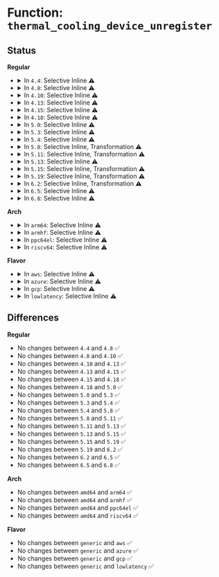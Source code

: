 # Function: <code>thermal_cooling_device_unregister</code>

## Status
<b>Regular</b>
<ul>
<li>
<details>
<summary>In <code>4.4</code>: Selective Inline ⚠️</summary>

```c
void thermal_cooling_device_unregister(struct thermal_cooling_device *cdev);
```

**Collision:** Unique Global

**Inline:** Selective

**Transformation:** False

**Instances:**

```
In drivers/thermal/thermal_core.c (ffffffff81685680)
Location: drivers/thermal/thermal_core.c:1564
Inline: True
Direct callers:
  - drivers/acpi/fan.c:acpi_fan_remove
  - drivers/acpi/processor_driver.c:__acpi_processor_start
  - drivers/acpi/processor_driver.c:acpi_processor_stop
  - drivers/power/power_supply_core.c:power_supply_unregister
  - drivers/power/power_supply_core.c:__power_supply_register
```
**Symbols:**

```
ffffffff81685680-ffffffff81685863: thermal_cooling_device_unregister (STB_GLOBAL)
```
</details>
</li>
<li>
<details>
<summary>In <code>4.8</code>: Selective Inline ⚠️</summary>

```c
void thermal_cooling_device_unregister(struct thermal_cooling_device *cdev);
```

**Collision:** Unique Global

**Inline:** Selective

**Transformation:** False

**Instances:**

```
In drivers/thermal/thermal_core.c (ffffffff816e6b60)
Location: drivers/thermal/thermal_core.c:1570
Inline: True
Direct callers:
  - drivers/acpi/fan.c:acpi_fan_remove
  - drivers/acpi/processor_driver.c:acpi_processor_stop
  - drivers/acpi/processor_driver.c:__acpi_processor_start
  - drivers/power/power_supply_core.c:power_supply_unregister
  - drivers/power/power_supply_core.c:__power_supply_register
```
**Symbols:**

```
ffffffff816e6b60-ffffffff816e6d43: thermal_cooling_device_unregister (STB_GLOBAL)
```
</details>
</li>
<li>
<details>
<summary>In <code>4.10</code>: Selective Inline ⚠️</summary>

```c
void thermal_cooling_device_unregister(struct thermal_cooling_device *cdev);
```

**Collision:** Unique Global

**Inline:** Selective

**Transformation:** False

**Instances:**

```
In drivers/thermal/thermal_core.c (ffffffff81715ff0)
Location: drivers/thermal/thermal_core.c:1031
Inline: True
Direct callers:
  - drivers/acpi/fan.c:acpi_fan_remove
  - drivers/acpi/processor_driver.c:acpi_processor_stop
  - drivers/acpi/processor_driver.c:__acpi_processor_start
  - drivers/power/supply/power_supply_core.c:power_supply_unregister
  - drivers/power/supply/power_supply_core.c:__power_supply_register
```
**Symbols:**

```
ffffffff81715ff0-ffffffff81716195: thermal_cooling_device_unregister (STB_GLOBAL)
```
</details>
</li>
<li>
<details>
<summary>In <code>4.13</code>: Selective Inline ⚠️</summary>

```c
void thermal_cooling_device_unregister(struct thermal_cooling_device *cdev);
```

**Collision:** Unique Global

**Inline:** Selective

**Transformation:** False

**Instances:**

```
In drivers/thermal/thermal_core.c (ffffffff8172da60)
Location: drivers/thermal/thermal_core.c:1069
Inline: True
Direct callers:
  - drivers/acpi/fan.c:acpi_fan_remove
  - drivers/acpi/processor_driver.c:acpi_processor_stop
  - drivers/acpi/processor_driver.c:__acpi_processor_start
  - drivers/acpi/processor_driver.c:__acpi_processor_start
  - drivers/power/supply/power_supply_core.c:power_supply_unregister
  - drivers/power/supply/power_supply_core.c:__power_supply_register
```
**Symbols:**

```
ffffffff8172da60-ffffffff8172dbf3: thermal_cooling_device_unregister (STB_GLOBAL)
```
</details>
</li>
<li>
<details>
<summary>In <code>4.15</code>: Selective Inline ⚠️</summary>

```c
void thermal_cooling_device_unregister(struct thermal_cooling_device *cdev);
```

**Collision:** Unique Global

**Inline:** Selective

**Transformation:** False

**Instances:**

```
In drivers/thermal/thermal_core.c (ffffffff8179f090)
Location: drivers/thermal/thermal_core.c:1065
Inline: True
Direct callers:
  - drivers/acpi/fan.c:acpi_fan_remove
  - drivers/acpi/processor_driver.c:acpi_processor_stop
  - drivers/acpi/processor_driver.c:__acpi_processor_start
  - drivers/acpi/processor_driver.c:__acpi_processor_start
  - drivers/power/supply/power_supply_core.c:power_supply_unregister
  - drivers/power/supply/power_supply_core.c:__power_supply_register
```
**Symbols:**

```
ffffffff8179f090-ffffffff8179f226: thermal_cooling_device_unregister (STB_GLOBAL)
```
</details>
</li>
<li>
<details>
<summary>In <code>4.18</code>: Selective Inline ⚠️</summary>

```c
void thermal_cooling_device_unregister(struct thermal_cooling_device *cdev);
```

**Collision:** Unique Global

**Inline:** Selective

**Transformation:** False

**Instances:**

```
In drivers/thermal/thermal_core.c (ffffffff817e6670)
Location: drivers/thermal/thermal_core.c:1062
Inline: True
Direct callers:
  - drivers/acpi/fan.c:acpi_fan_remove
  - drivers/acpi/processor_driver.c:acpi_processor_stop
  - drivers/acpi/processor_driver.c:__acpi_processor_start
  - drivers/acpi/processor_driver.c:__acpi_processor_start
  - drivers/power/supply/power_supply_core.c:power_supply_unregister
```
**Symbols:**

```
ffffffff817e6670-ffffffff817e6809: thermal_cooling_device_unregister (STB_GLOBAL)
```
</details>
</li>
<li>
<details>
<summary>In <code>5.0</code>: Selective Inline ⚠️</summary>

```c
void thermal_cooling_device_unregister(struct thermal_cooling_device *cdev);
```

**Collision:** Unique Global

**Inline:** Selective

**Transformation:** False

**Instances:**

```
In drivers/thermal/thermal_core.c (ffffffff81812bd0)
Location: drivers/thermal/thermal_core.c:1066
Inline: True
Direct callers:
  - drivers/acpi/fan.c:acpi_fan_remove
  - drivers/acpi/processor_driver.c:acpi_processor_stop
  - drivers/acpi/processor_driver.c:__acpi_processor_start
  - drivers/acpi/processor_driver.c:__acpi_processor_start
  - drivers/power/supply/power_supply_core.c:power_supply_unregister
```
**Symbols:**

```
ffffffff81812bd0-ffffffff81812d74: thermal_cooling_device_unregister (STB_GLOBAL)
```
</details>
</li>
<li>
<details>
<summary>In <code>5.3</code>: Selective Inline ⚠️</summary>

```c
void thermal_cooling_device_unregister(struct thermal_cooling_device *cdev);
```

**Collision:** Unique Global

**Inline:** Selective

**Transformation:** False

**Instances:**

```
In drivers/thermal/thermal_core.c (ffffffff81854b50)
Location: drivers/thermal/thermal_core.c:1121
Inline: True
Direct callers:
  - drivers/acpi/fan.c:acpi_fan_remove
  - drivers/acpi/processor_driver.c:acpi_processor_stop
  - drivers/acpi/processor_driver.c:__acpi_processor_start
  - drivers/acpi/processor_driver.c:__acpi_processor_start
  - drivers/power/supply/power_supply_core.c:power_supply_unregister
  - drivers/thermal/thermal_core.c:thermal_cooling_device_release
```
**Symbols:**

```
ffffffff81854b50-ffffffff81854cf2: thermal_cooling_device_unregister (STB_GLOBAL)
```
</details>
</li>
<li>
<details>
<summary>In <code>5.4</code>: Selective Inline ⚠️</summary>

```c
void thermal_cooling_device_unregister(struct thermal_cooling_device *cdev);
```

**Collision:** Unique Global

**Inline:** Selective

**Transformation:** False

**Instances:**

```
In drivers/thermal/thermal_core.c (ffffffff818865b0)
Location: drivers/thermal/thermal_core.c:1121
Inline: True
Direct callers:
  - drivers/acpi/fan.c:acpi_fan_remove
  - drivers/acpi/processor_driver.c:acpi_processor_stop
  - drivers/acpi/processor_driver.c:__acpi_processor_start
  - drivers/acpi/processor_driver.c:__acpi_processor_start
  - drivers/power/supply/power_supply_core.c:power_supply_unregister
  - drivers/thermal/thermal_core.c:thermal_cooling_device_release
```
**Symbols:**

```
ffffffff818865b0-ffffffff81886752: thermal_cooling_device_unregister (STB_GLOBAL)
```
</details>
</li>
<li>
<details>
<summary>In <code>5.8</code>: Selective Inline, Transformation ⚠️</summary>

```c
void thermal_cooling_device_unregister(struct thermal_cooling_device *cdev);
```

**Collision:** Unique Global

**Inline:** Selective

**Transformation:** True

**Instances:**

```
In drivers/thermal/thermal_core.c (ffffffff81954650)
Location: drivers/thermal/thermal_core.c:1109
Inline: True
Direct callers:
  - drivers/acpi/fan.c:acpi_fan_remove
  - drivers/acpi/processor_driver.c:acpi_processor_stop
  - drivers/acpi/processor_driver.c:__acpi_processor_start
  - drivers/acpi/processor_driver.c:acpi_pss_perf_init
  - drivers/power/supply/power_supply_core.c:power_supply_unregister
  - drivers/power/supply/power_supply_core.c:__power_supply_register
  - drivers/thermal/thermal_core.c:thermal_cooling_device_release
```
**Symbols:**

```
ffffffff81954650-ffffffff819547e1: thermal_cooling_device_unregister.part.0 (STB_LOCAL)
ffffffff819547f0-ffffffff8195486a: thermal_cooling_device_unregister (STB_GLOBAL)
```
</details>
</li>
<li>
<details>
<summary>In <code>5.11</code>: Selective Inline, Transformation ⚠️</summary>

```c
void thermal_cooling_device_unregister(struct thermal_cooling_device *cdev);
```

**Collision:** Unique Global

**Inline:** Selective

**Transformation:** True

**Instances:**

```
In drivers/thermal/thermal_core.c (ffffffff81959f40)
Location: drivers/thermal/thermal_core.c:1177
Inline: True
Direct callers:
  - drivers/acpi/fan.c:acpi_fan_remove
  - drivers/acpi/processor_driver.c:acpi_processor_stop
  - drivers/acpi/processor_driver.c:__acpi_processor_start
  - drivers/acpi/processor_driver.c:acpi_pss_perf_init
  - drivers/power/supply/power_supply_core.c:power_supply_unregister
  - drivers/power/supply/power_supply_core.c:__power_supply_register
  - drivers/thermal/thermal_core.c:thermal_cooling_device_release
```
**Symbols:**

```
ffffffff81959f40-ffffffff8195a0d1: thermal_cooling_device_unregister.part.0 (STB_LOCAL)
ffffffff8195a0e0-ffffffff8195a15a: thermal_cooling_device_unregister (STB_GLOBAL)
```
</details>
</li>
<li>
<details>
<summary>In <code>5.13</code>: Selective Inline ⚠️</summary>

```c
void thermal_cooling_device_unregister(struct thermal_cooling_device *cdev);
```

**Collision:** Unique Global

**Inline:** Selective

**Transformation:** False

**Instances:**

```
In drivers/thermal/thermal_core.c (ffffffff8193d070)
Location: drivers/thermal/thermal_core.c:1117
Inline: True
Direct callers:
  - drivers/acpi/fan.c:acpi_fan_remove
  - drivers/acpi/processor_driver.c:acpi_processor_stop
  - drivers/acpi/processor_driver.c:__acpi_processor_start
  - drivers/acpi/processor_driver.c:__acpi_processor_start
  - drivers/power/supply/power_supply_core.c:power_supply_unregister
  - drivers/power/supply/power_supply_core.c:__power_supply_register
  - drivers/thermal/thermal_core.c:thermal_cooling_device_release
```
**Symbols:**

```
ffffffff8193d070-ffffffff8193d26b: thermal_cooling_device_unregister (STB_GLOBAL)
```
</details>
</li>
<li>
<details>
<summary>In <code>5.15</code>: Selective Inline, Transformation ⚠️</summary>

```c
void thermal_cooling_device_unregister(struct thermal_cooling_device *cdev);
```

**Collision:** Unique Global

**Inline:** Selective

**Transformation:** True

**Instances:**

```
In drivers/thermal/thermal_core.c (ffffffff819e197a)
Location: drivers/thermal/thermal_core.c:1069
Inline: True
Direct callers:
  - drivers/acpi/fan.c:acpi_fan_remove
  - drivers/acpi/processor_driver.c:acpi_processor_stop
  - drivers/acpi/processor_driver.c:__acpi_processor_start
  - drivers/acpi/processor_driver.c:__acpi_processor_start
  - drivers/power/supply/power_supply_core.c:power_supply_unregister
  - drivers/power/supply/power_supply_core.c:__power_supply_register
  - drivers/thermal/thermal_core.c:thermal_cooling_device_release
```
**Symbols:**

```
ffffffff81d26cdb-ffffffff81d26d04: thermal_cooling_device_unregister.cold (STB_LOCAL)
ffffffff819e1910-ffffffff819e1b17: thermal_cooling_device_unregister (STB_GLOBAL)
```
</details>
</li>
<li>
<details>
<summary>In <code>5.19</code>: Selective Inline, Transformation ⚠️</summary>

```c
void thermal_cooling_device_unregister(struct thermal_cooling_device *cdev);
```

**Collision:** Unique Global

**Inline:** Selective

**Transformation:** True

**Instances:**

```
In drivers/thermal/thermal_core.c (ffffffff81b46b00)
Location: drivers/thermal/thermal_core.c:1072
Inline: True
Direct callers:
  - drivers/acpi/fan_core.c:acpi_fan_remove
  - drivers/acpi/processor_driver.c:acpi_processor_stop
  - drivers/acpi/processor_driver.c:__acpi_processor_start
  - drivers/acpi/processor_driver.c:__acpi_processor_start
  - drivers/power/supply/power_supply_core.c:power_supply_unregister
  - drivers/power/supply/power_supply_core.c:__power_supply_register
  - drivers/thermal/thermal_core.c:thermal_cooling_device_release
  - drivers/thermal/devfreq_cooling.c:devfreq_cooling_unregister
```
**Symbols:**

```
ffffffff81ef2b44-ffffffff81ef2b6d: thermal_cooling_device_unregister.cold (STB_LOCAL)
ffffffff81b46a70-ffffffff81b46c9b: thermal_cooling_device_unregister (STB_GLOBAL)
```
</details>
</li>
<li>
<details>
<summary>In <code>6.2</code>: Selective Inline, Transformation ⚠️</summary>

```c
void thermal_cooling_device_unregister(struct thermal_cooling_device *cdev);
```

**Collision:** Unique Global

**Inline:** Selective

**Transformation:** True

**Instances:**

```
In drivers/thermal/thermal_core.c (ffffffff81cde190)
Location: drivers/thermal/thermal_core.c:1072
Inline: True
Direct callers:
  - drivers/acpi/fan_core.c:acpi_fan_remove
  - drivers/acpi/processor_thermal.c:acpi_processor_thermal_exit
  - drivers/acpi/processor_thermal.c:acpi_processor_thermal_init
  - drivers/thermal/thermal_core.c:thermal_cooling_device_release
  - drivers/thermal/devfreq_cooling.c:devfreq_cooling_unregister
```
**Symbols:**

```
ffffffff820a7a0c-ffffffff820a7a35: thermal_cooling_device_unregister.cold (STB_LOCAL)
ffffffff81cde100-ffffffff81cde32b: thermal_cooling_device_unregister (STB_GLOBAL)
```
</details>
</li>
<li>
<details>
<summary>In <code>6.5</code>: Selective Inline ⚠️</summary>

```c
void thermal_cooling_device_unregister(struct thermal_cooling_device *cdev);
```

**Collision:** Unique Global

**Inline:** Selective

**Transformation:** False

**Instances:**

```
In drivers/thermal/thermal_core.c (ffffffff81d466a0)
Location: drivers/thermal/thermal_core.c:1098
Inline: True
Direct callers:
  - drivers/acpi/fan_core.c:acpi_fan_remove
  - drivers/acpi/processor_thermal.c:acpi_processor_thermal_exit
  - drivers/acpi/processor_thermal.c:acpi_processor_thermal_init
  - drivers/thermal/thermal_core.c:thermal_cooling_device_release
  - drivers/thermal/devfreq_cooling.c:devfreq_cooling_unregister
```
**Symbols:**

```
ffffffff81d466a0-ffffffff81d467ca: thermal_cooling_device_unregister (STB_GLOBAL)
```
</details>
</li>
<li>
<details>
<summary>In <code>6.8</code>: Selective Inline ⚠️</summary>

```c
void thermal_cooling_device_unregister(struct thermal_cooling_device *cdev);
```

**Collision:** Unique Global

**Inline:** Selective

**Transformation:** False

**Instances:**

```
In drivers/thermal/thermal_core.c (ffffffff81dfd0d0)
Location: drivers/thermal/thermal_core.c:1167
Inline: True
Direct callers:
  - drivers/acpi/fan_core.c:acpi_fan_remove
  - drivers/acpi/processor_thermal.c:acpi_processor_thermal_exit
  - drivers/acpi/processor_thermal.c:acpi_processor_thermal_init
  - drivers/thermal/thermal_core.c:thermal_cooling_device_release
  - drivers/thermal/devfreq_cooling.c:devfreq_cooling_unregister
```
**Symbols:**

```
ffffffff81dfd0d0-ffffffff81dfd1fa: thermal_cooling_device_unregister (STB_GLOBAL)
```
</details>
</li>
</ul>
<b>Arch</b>
<ul>
<li>
<details>
<summary>In <code>arm64</code>: Selective Inline ⚠️</summary>

```c
void thermal_cooling_device_unregister(struct thermal_cooling_device *cdev);
```

**Collision:** Unique Global

**Inline:** Selective

**Transformation:** False

**Instances:**

```
In drivers/thermal/thermal_core.c (ffff800010ad3400)
Location: drivers/thermal/thermal_core.c:1121
Inline: True
Direct callers:
  - drivers/acpi/fan.c:acpi_fan_remove
  - drivers/power/supply/power_supply_core.c:power_supply_unregister
  - drivers/thermal/thermal_core.c:thermal_cooling_device_release
```
**Symbols:**

```
ffff800010ad3400-ffff800010ad3594: thermal_cooling_device_unregister (STB_GLOBAL)
```
</details>
</li>
<li>
<details>
<summary>In <code>armhf</code>: Selective Inline ⚠️</summary>

```c
void thermal_cooling_device_unregister(struct thermal_cooling_device *cdev);
```

**Collision:** Unique Global

**Inline:** Selective

**Transformation:** False

**Instances:**

```
In drivers/thermal/thermal_core.c (c0bb3e80)
Location: drivers/thermal/thermal_core.c:1121
Inline: True
Direct callers:
  - drivers/power/supply/power_supply_core.c:power_supply_unregister
  - drivers/thermal/thermal_core.c:thermal_cooling_device_release
```
**Symbols:**

```
c0bb3e80-c0bb4000: thermal_cooling_device_unregister (STB_GLOBAL)
```
</details>
</li>
<li>
<details>
<summary>In <code>ppc64el</code>: Selective Inline ⚠️</summary>

```c
void thermal_cooling_device_unregister(struct thermal_cooling_device *cdev);
```

**Collision:** Unique Global

**Inline:** Selective

**Transformation:** False

**Instances:**

```
In drivers/thermal/thermal_core.c (c000000000bb8450)
Location: drivers/thermal/thermal_core.c:1121
Inline: True
Direct callers:
  - drivers/power/supply/power_supply_core.c:power_supply_unregister
  - drivers/thermal/thermal_core.c:thermal_cooling_device_release
```
**Symbols:**

```
c000000000bb8450-c000000000bb86b8: thermal_cooling_device_unregister (STB_GLOBAL)
```
</details>
</li>
<li>
<details>
<summary>In <code>riscv64</code>: Selective Inline ⚠️</summary>

```c
void thermal_cooling_device_unregister(struct thermal_cooling_device *cdev);
```

**Collision:** Unique Global

**Inline:** Selective

**Transformation:** False

**Instances:**

```
In drivers/thermal/thermal_core.c (ffffffe0006cfa68)
Location: drivers/thermal/thermal_core.c:1121
Inline: True
Direct callers:
  - drivers/power/supply/power_supply_core.c:power_supply_unregister
  - drivers/thermal/thermal_core.c:thermal_cooling_device_release
```
**Symbols:**

```
ffffffe0006cfa68-ffffffe0006cfbd2: thermal_cooling_device_unregister (STB_GLOBAL)
```
</details>
</li>
</ul>
<b>Flavor</b>
<ul>
<li>
<details>
<summary>In <code>aws</code>: Selective Inline ⚠️</summary>

```c
void thermal_cooling_device_unregister(struct thermal_cooling_device *cdev);
```

**Collision:** Unique Global

**Inline:** Selective

**Transformation:** False

**Instances:**

```
In drivers/thermal/thermal_core.c (ffffffff8182c430)
Location: drivers/thermal/thermal_core.c:1121
Inline: True
Direct callers:
  - drivers/acpi/processor_driver.c:acpi_processor_stop
  - drivers/acpi/processor_driver.c:__acpi_processor_start
  - drivers/acpi/processor_driver.c:__acpi_processor_start
  - drivers/power/supply/power_supply_core.c:power_supply_unregister
  - drivers/thermal/thermal_core.c:thermal_cooling_device_release
```
**Symbols:**

```
ffffffff8182c430-ffffffff8182c5d2: thermal_cooling_device_unregister (STB_GLOBAL)
```
</details>
</li>
<li>
<details>
<summary>In <code>azure</code>: Selective Inline ⚠️</summary>

```c
void thermal_cooling_device_unregister(struct thermal_cooling_device *cdev);
```

**Collision:** Unique Global

**Inline:** Selective

**Transformation:** False

**Instances:**

```
In drivers/thermal/thermal_core.c (ffffffff817f3ac0)
Location: drivers/thermal/thermal_core.c:1121
Inline: True
Direct callers:
  - drivers/acpi/processor_driver.c:acpi_processor_stop
  - drivers/acpi/processor_driver.c:__acpi_processor_start
  - drivers/acpi/processor_driver.c:__acpi_processor_start
  - drivers/power/supply/power_supply_core.c:power_supply_unregister
  - drivers/thermal/thermal_core.c:thermal_cooling_device_release
```
**Symbols:**

```
ffffffff817f3ac0-ffffffff817f3c62: thermal_cooling_device_unregister (STB_GLOBAL)
```
</details>
</li>
<li>
<details>
<summary>In <code>gcp</code>: Selective Inline ⚠️</summary>

```c
void thermal_cooling_device_unregister(struct thermal_cooling_device *cdev);
```

**Collision:** Unique Global

**Inline:** Selective

**Transformation:** False

**Instances:**

```
In drivers/thermal/thermal_core.c (ffffffff8187ba60)
Location: drivers/thermal/thermal_core.c:1121
Inline: True
Direct callers:
  - drivers/acpi/fan.c:acpi_fan_remove
  - drivers/acpi/processor_driver.c:acpi_processor_stop
  - drivers/acpi/processor_driver.c:__acpi_processor_start
  - drivers/acpi/processor_driver.c:__acpi_processor_start
  - drivers/power/supply/power_supply_core.c:power_supply_unregister
  - drivers/thermal/thermal_core.c:thermal_cooling_device_release
```
**Symbols:**

```
ffffffff8187ba60-ffffffff8187bc02: thermal_cooling_device_unregister (STB_GLOBAL)
```
</details>
</li>
<li>
<details>
<summary>In <code>lowlatency</code>: Selective Inline ⚠️</summary>

```c
void thermal_cooling_device_unregister(struct thermal_cooling_device *cdev);
```

**Collision:** Unique Global

**Inline:** Selective

**Transformation:** False

**Instances:**

```
In drivers/thermal/thermal_core.c (ffffffff81897490)
Location: drivers/thermal/thermal_core.c:1121
Inline: True
Direct callers:
  - drivers/acpi/fan.c:acpi_fan_remove
  - drivers/acpi/processor_driver.c:acpi_processor_stop
  - drivers/acpi/processor_driver.c:__acpi_processor_start
  - drivers/acpi/processor_driver.c:__acpi_processor_start
  - drivers/power/supply/power_supply_core.c:power_supply_unregister
  - drivers/thermal/thermal_core.c:thermal_cooling_device_release
```
**Symbols:**

```
ffffffff81897490-ffffffff81897632: thermal_cooling_device_unregister (STB_GLOBAL)
```
</details>
</li>
</ul>

## Differences
<b>Regular</b>
<ul>
<li>
No changes between <code>4.4</code> and <code>4.8</code> ✅
</li>
<li>
No changes between <code>4.8</code> and <code>4.10</code> ✅
</li>
<li>
No changes between <code>4.10</code> and <code>4.13</code> ✅
</li>
<li>
No changes between <code>4.13</code> and <code>4.15</code> ✅
</li>
<li>
No changes between <code>4.15</code> and <code>4.18</code> ✅
</li>
<li>
No changes between <code>4.18</code> and <code>5.0</code> ✅
</li>
<li>
No changes between <code>5.0</code> and <code>5.3</code> ✅
</li>
<li>
No changes between <code>5.3</code> and <code>5.4</code> ✅
</li>
<li>
No changes between <code>5.4</code> and <code>5.8</code> ✅
</li>
<li>
No changes between <code>5.8</code> and <code>5.11</code> ✅
</li>
<li>
No changes between <code>5.11</code> and <code>5.13</code> ✅
</li>
<li>
No changes between <code>5.13</code> and <code>5.15</code> ✅
</li>
<li>
No changes between <code>5.15</code> and <code>5.19</code> ✅
</li>
<li>
No changes between <code>5.19</code> and <code>6.2</code> ✅
</li>
<li>
No changes between <code>6.2</code> and <code>6.5</code> ✅
</li>
<li>
No changes between <code>6.5</code> and <code>6.8</code> ✅
</li>
</ul>
<b>Arch</b>
<ul>
<li>
No changes between <code>amd64</code> and <code>arm64</code> ✅
</li>
<li>
No changes between <code>amd64</code> and <code>armhf</code> ✅
</li>
<li>
No changes between <code>amd64</code> and <code>ppc64el</code> ✅
</li>
<li>
No changes between <code>amd64</code> and <code>riscv64</code> ✅
</li>
</ul>
<b>Flavor</b>
<ul>
<li>
No changes between <code>generic</code> and <code>aws</code> ✅
</li>
<li>
No changes between <code>generic</code> and <code>azure</code> ✅
</li>
<li>
No changes between <code>generic</code> and <code>gcp</code> ✅
</li>
<li>
No changes between <code>generic</code> and <code>lowlatency</code> ✅
</li>
</ul>
